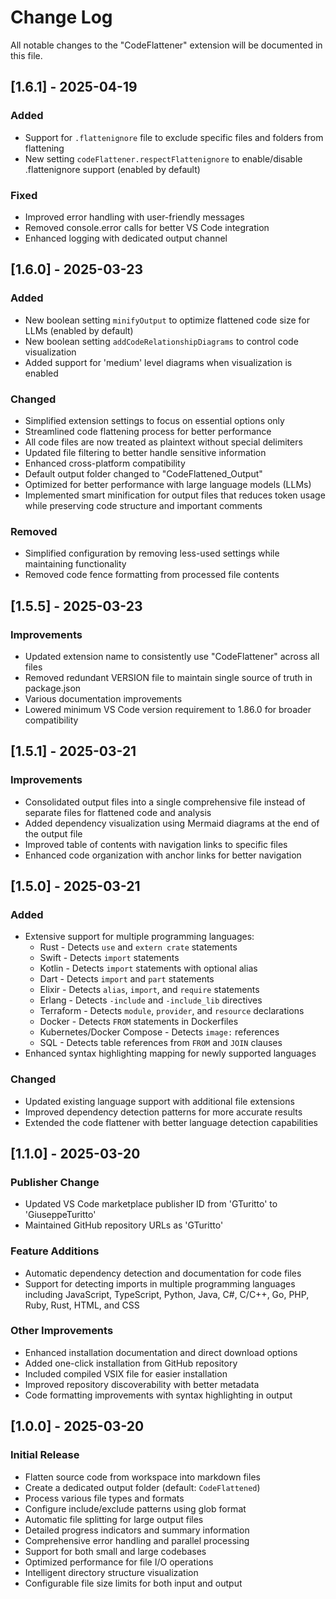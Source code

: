 # Change Log

All notable changes to the "CodeFlattener" extension will be documented in this file.

## [1.6.1] - 2025-04-19

### Added

- Support for `.flattenignore` file to exclude specific files and folders from flattening
- New setting `codeFlattener.respectFlattenignore` to enable/disable .flattenignore support (enabled by default)

### Fixed

- Improved error handling with user-friendly messages
- Removed console.error calls for better VS Code integration
- Enhanced logging with dedicated output channel

## [1.6.0] - 2025-03-23

### Added

- New boolean setting `minifyOutput` to optimize flattened code size for LLMs (enabled by default)
- New boolean setting `addCodeRelationshipDiagrams` to control code visualization
- Added support for 'medium' level diagrams when visualization is enabled

### Changed

- Simplified extension settings to focus on essential options only
- Streamlined code flattening process for better performance
- All code files are now treated as plaintext without special delimiters
- Updated file filtering to better handle sensitive information
- Enhanced cross-platform compatibility
- Default output folder changed to "CodeFlattened_Output"
- Optimized for better performance with large language models (LLMs)
- Implemented smart minification for output files that reduces token usage while preserving code structure and important comments

### Removed

- Simplified configuration by removing less-used settings while maintaining functionality
- Removed code fence formatting from processed file contents

## [1.5.5] - 2025-03-23

### Improvements

- Updated extension name to consistently use "CodeFlattener" across all files
- Removed redundant VERSION file to maintain single source of truth in package.json
- Various documentation improvements
- Lowered minimum VS Code version requirement to 1.86.0 for broader compatibility

## [1.5.1] - 2025-03-21

### Improvements

- Consolidated output files into a single comprehensive file instead of separate files for flattened code and analysis
- Added dependency visualization using Mermaid diagrams at the end of the output file
- Improved table of contents with navigation links to specific files
- Enhanced code organization with anchor links for better navigation

## [1.5.0] - 2025-03-21

### Added

- Extensive support for multiple programming languages:
  - Rust - Detects `use` and `extern crate` statements
  - Swift - Detects `import` statements
  - Kotlin - Detects `import` statements with optional alias
  - Dart - Detects `import` and `part` statements
  - Elixir - Detects `alias`, `import`, and `require` statements
  - Erlang - Detects `-include` and `-include_lib` directives
  - Terraform - Detects `module`, `provider`, and `resource` declarations
  - Docker - Detects `FROM` statements in Dockerfiles
  - Kubernetes/Docker Compose - Detects `image:` references
  - SQL - Detects table references from `FROM` and `JOIN` clauses
- Enhanced syntax highlighting mapping for newly supported languages

### Changed

- Updated existing language support with additional file extensions
- Improved dependency detection patterns for more accurate results
- Extended the code flattener with better language detection capabilities

## [1.1.0] - 2025-03-20

### Publisher Change

- Updated VS Code marketplace publisher ID from 'GTuritto' to 'GiuseppeTuritto'
- Maintained GitHub repository URLs as 'GTuritto'

### Feature Additions

- Automatic dependency detection and documentation for code files
- Support for detecting imports in multiple programming languages including JavaScript, TypeScript, Python, Java, C#, C/C++, Go, PHP, Ruby, Rust, HTML, and CSS

### Other Improvements

- Enhanced installation documentation and direct download options
- Added one-click installation from GitHub repository
- Included compiled VSIX file for easier installation
- Improved repository discoverability with better metadata
- Code formatting improvements with syntax highlighting in output

## [1.0.0] - 2025-03-20

### Initial Release

- Flatten source code from workspace into markdown files
- Create a dedicated output folder (default: `CodeFlattened`)
- Process various file types and formats
- Configure include/exclude patterns using glob format
- Automatic file splitting for large output files
- Detailed progress indicators and summary information
- Comprehensive error handling and parallel processing
- Support for both small and large codebases
- Optimized performance for file I/O operations
- Intelligent directory structure visualization
- Configurable file size limits for both input and output
